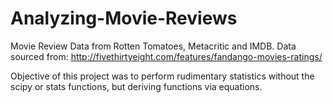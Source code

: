 # Analyzing-Movie-Reviews

Movie Review Data from Rotten Tomatoes, Metacritic and IMDB. Data sourced from: http://fivethirtyeight.com/features/fandango-movies-ratings/

Objective of this project was to perform rudimentary statistics without the scipy or stats functions, but deriving functions via equations.
